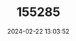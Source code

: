 ---
title: "155285"
category: "Vanacampus vercoi"
draft: false
date: 2024-02-22 13:03:52
languages:
  English: ["Flinder’s pipefish", "Little pipefish", "Verco's Pipefish"]
  Chinese: ["佛氏梵海龍", "佛氏梵海龙"]
---